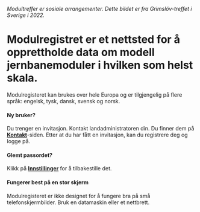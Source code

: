 ﻿*Modultreffer er sosiale arrangementer. Dette bildet er fra Grimslöv-treffet i Sverige i 2022.*

# **Modulregistret** er et nettsted for å opprettholde data om modell jernbanemoduler i hvilken som helst skala.
Modulregisteret kan brukes over hele Europa og er tilgjengelig på flere språk: engelsk, tysk, dansk, svensk og norsk.

#### Ny bruker?
Du trenger en invitasjon. Kontakt landadministratoren din.
Du finner dem på [**Kontakt**](/Contact)-siden.
Etter at du har fått en invitasjon, kan du registrere deg og logge på.

#### Glemt passordet?
Klikk på [**Innstillinger**](/Users/Settings) for å tilbakestille det.

#### Fungerer best på en stor skjerm
Modulregisteret er ikke designet for å fungere bra på små telefonskjermbilder.
Bruk en datamaskin eller et nettbrett.
